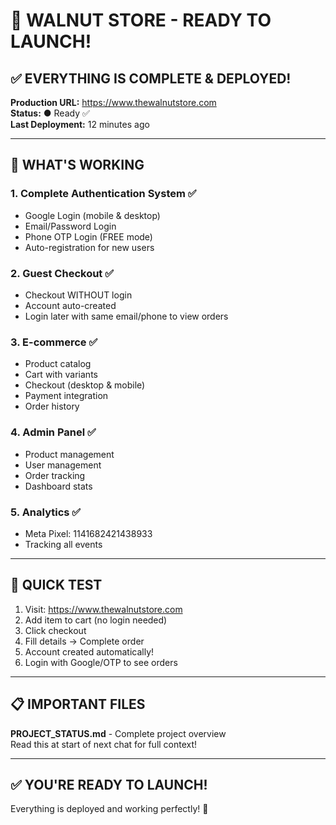 # 🚀 WALNUT STORE - READY TO LAUNCH!

## ✅ **EVERYTHING IS COMPLETE & DEPLOYED!**

**Production URL:** https://www.thewalnutstore.com  
**Status:** ● Ready ✅  
**Last Deployment:** 12 minutes ago  

---

## 🎉 **WHAT'S WORKING**

### **1. Complete Authentication System** ✅
- Google Login (mobile & desktop)
- Email/Password Login
- Phone OTP Login (FREE mode)
- Auto-registration for new users

### **2. Guest Checkout** ✅
- Checkout WITHOUT login
- Account auto-created
- Login later with same email/phone to view orders

### **3. E-commerce** ✅
- Product catalog
- Cart with variants
- Checkout (desktop & mobile)
- Payment integration
- Order history

### **4. Admin Panel** ✅
- Product management
- User management
- Order tracking
- Dashboard stats

### **5. Analytics** ✅
- Meta Pixel: 1141682421438933
- Tracking all events

---

## 🧪 **QUICK TEST**

1. Visit: https://www.thewalnutstore.com
2. Add item to cart (no login needed)
3. Click checkout
4. Fill details → Complete order
5. Account created automatically!
6. Login with Google/OTP to see orders

---

## 📋 **IMPORTANT FILES**

**PROJECT_STATUS.md** - Complete project overview  
Read this at start of next chat for full context!

---

## ✅ **YOU'RE READY TO LAUNCH!**

Everything is deployed and working perfectly! 🎉


